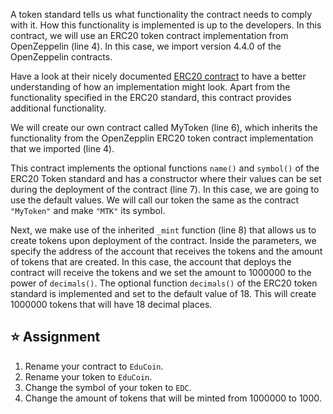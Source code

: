A token standard tells us what functionality the contract needs to comply with it. How this functionality is implemented is up to the developers. In this contract, we will use an ERC20 token contract implementation from OpenZeppelin (line 4). In this case, we import version 4.4.0 of the OpenZeppelin contracts.

Have a look at their nicely documented <a href="https://github.com/OpenZeppelin/openzeppelin-contracts/blob/master/contracts/token/ERC20/ERC20.sol" target="_blank">ERC20 contract</a> to have a better understanding of how an implementation might look. Apart from the functionality specified in the ERC20 standard, this contract provides additional functionality.

We will create our own contract called MyToken (line 6), which inherits the functionality from the OpenZepplin ERC20 token contract implementation that we imported (line 4).

This contract implements the optional functions `name()` and `symbol()` of the ERC20 Token standard and has a constructor where their values can be set during the deployment of the contract (line 7).
In this case, we are going to use the default values. We will call our token the same as the contract `"MyToken"` and make `"MTK"` its symbol.

Next, we make use of the inherited `_mint` function (line 8) that allows us to create tokens upon deployment of the contract. Inside the parameters, we specify the address of the account that receives the tokens and the amount of tokens that are created.
In this case, the account that deploys the contract will receive the tokens and we set the amount to 1000000 to the power of `decimals()`. The optional function `decimals()` of the ERC20 token standard is implemented and set to the default value of 18. This will create 1000000 tokens that will have 18 decimal places.

## ⭐️ Assignment

1. Rename your contract to `EduCoin`.
2. Rename your token to `EduCoin`.
3. Change the symbol of your token to `EDC`.
4. Change the amount of tokens that will be minted from 1000000 to 1000.
